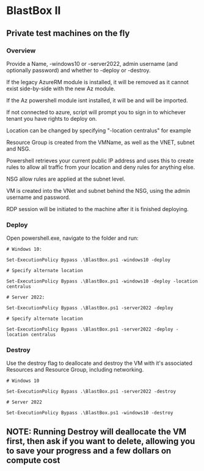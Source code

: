 # BlastBox II

## Private test machines on the fly

### Overview
Provide a Name, -windows10 or -server2022, admin username (and optionally password) and whether to -deploy or -destroy.

If the legacy AzureRM module is installed, it will be removed as it cannot exist side-by-side with the new Az module.

If the Az powershell module isnt installed, it will be and will be imported.

If not connected to azure, script will prompt you to sign in to whichever tenant you have rights to deploy on.

Location can be changed by specifying "-location centralus" for example

Resource Group is created from the VMName, as well as the VNET, subnet and NSG.

Powershell retrieves your current public IP address and uses this to create rules to allow all traffic from your location and deny rules for anything else.

NSG allow rules are applied at the subnet level.

VM is created into the VNet and subnet behind the NSG, using the admin username and password.

RDP session will be initiated to the machine after it is finished deploying. 





### Deploy
Open powershell.exe, navigate to the folder and run:

```
# Windows 10:

Set-ExecutionPolicy Bypass .\BlastBox.ps1 -windows10 -deploy

# Specify alternate location

Set-ExecutionPolicy Bypass .\BlastBox.ps1 -windows10 -deploy -location centralus
 
# Server 2022:

Set-ExecutionPolicy Bypass .\BlastBox.ps1 -server2022 -deploy

# Specify alternate location

Set-ExecutionPolicy Bypass .\BlastBox.ps1 -server2022 -deploy -location centralus
```

### Destroy
Use the destroy flag to deallocate and destroy the VM with it's associated Resources and Resource Group, including networking.
```
# Windows 10

Set-ExecutionPolicy Bypass .\BlastBox.ps1 -server2022 -destroy

# Server 2022

Set-ExecutionPolicy Bypass .\BlastBox.ps1 -windows10 -destroy
```
## NOTE: Running Destroy will deallocate the VM first, then ask if you want to delete, allowing you to save your progress and a few dollars on compute cost

